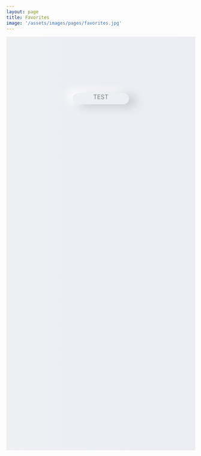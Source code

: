 ```yaml
---
layout: page
title: Favorites
image: '/assets/images/pages/favorites.jpg'
---
```


<style>
    .c-post__image { margin-bottom:0; }
    .neumorphism.background {
        width: 100%;
        height: 800px;
        padding: 150px 0;
        background: rgb(239,240,242);
        background: linear-gradient(90deg, rgba(239,240,242,1) 0%, rgba(237,238,242,1) 49%, rgba(236,237,241,1) 100%);
    }
    .neumorphism.content {
        width: 150px;
        height: 30px;
        text-align: center;
        font-size:16px;
        color:gray;
        cursor:pointer;
        margin: 0 auto;
        border-radius: 15px;
        background: #eeeff3;
        box-shadow: 19px 7px 25px #cacbcf, -14px -7px 25px #ffffff;
    }
</style>

<div class="neumorphism background">
    <div class="neumorphism content">
    TEST
    </div>
</div>